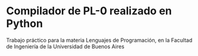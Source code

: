 Compilador de PL-0 realizado en Python
======================================

Trabajo práctico para la materia Lenguajes de Programación, en la Facultad de Ingeniería de la Universidad de Buenos Aires
